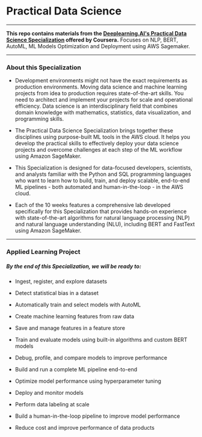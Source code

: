 # Practical Data Science
---

**This repo contains materials from the [Deeplearning.AI's Practical Data Science Specialization](https://www.coursera.org/specializations/practical-data-science?) offered by Coursera.**
Focuses on NLP, BERT, AutoML, ML Models Optimization and Deployment using AWS Sagemaker.

---
### About this Specialization

- Development environments might not have the exact requirements as production environments. Moving data science and machine learning projects from idea to production requires state-of-the-art skills. You need to architect and implement your projects for scale and operational efficiency. Data science is an interdisciplinary field that combines domain knowledge with mathematics, statistics, data visualization, and programming skills. 

- The Practical Data Science Specialization brings together these disciplines using purpose-built ML tools in the AWS cloud. It helps you develop the practical skills to effectively deploy your data science projects and overcome challenges at each step of the ML workflow using Amazon SageMaker. 

- This Specialization is designed for data-focused developers, scientists, and analysts familiar with the Python and SQL programming languages who want to learn how to build, train, and deploy scalable, end-to-end ML pipelines - both automated and human-in-the-loop - in the AWS cloud.

- Each of the 10 weeks features a comprehensive lab developed specifically for this Specialization that provides hands-on experience with state-of-the-art algorithms for natural language processing (NLP) and natural language understanding (NLU), including BERT and FastText using Amazon SageMaker.


---

### Applied Learning Project
##### By the end of this Specialization, we will be ready to:

 

- Ingest, register, and explore datasets

- Detect statistical bias in a dataset

- Automatically train and select models with AutoML

- Create machine learning features from raw data

- Save and manage features in a feature store

- Train and evaluate models using built-in algorithms and custom BERT models

- Debug, profile, and compare models to improve performance

- Build and run a complete ML pipeline end-to-end

- Optimize model performance using hyperparameter tuning

- Deploy and monitor models

- Perform data labeling at scale

- Build a human-in-the-loop pipeline to improve model performance

- Reduce cost and improve performance of data products
